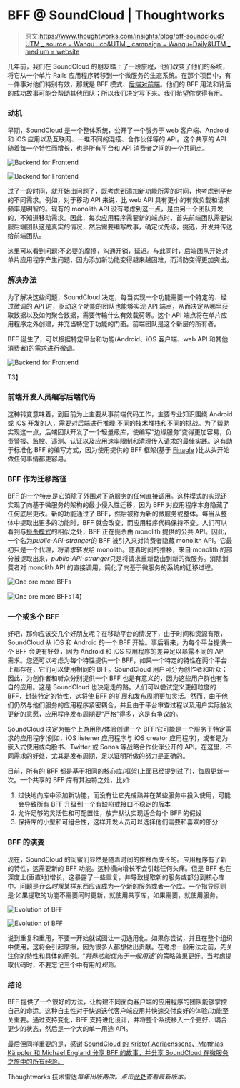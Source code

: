 # BFF @ SoundCloud | Thoughtworks

> 原文:[https://www.thoughtworks.com/insights/blog/bff-soundcloud?UTM _ source = Wanqu . co&UTM _ campaign = Wanqu+Daily&UTM _ medium = website](https://www.thoughtworks.com/insights/blog/bff-soundcloud?utm_source=wanqu.co&utm_campaign=Wanqu+Daily&utm_medium=website)

几年前，我们在 SoundCloud 的朋友踏上了一段旅程，他们改变了他们的系统，将它从一个单片 Rails 应用程序转移到一个微服务的生态系统。在那个项目中，有一件事对他们特别有效，那就是 BFF 模式、[后端对前端](https://www.thoughtworks.com/radar/techniques/bff-backend-for-frontends)。他们的 BFF 用法和背后的成功故事可能会帮助其他团队；所以我们决定写下来。我们希望你觉得有用。

### 动机

早期，SoundCloud 是一个整体系统，公开了一个服务于 web 客户端、Android 和 iOS 应用以及互联网、一堆不同的混搭、合作伙伴等的 API。这个共享的 API 随着每一个特性而增长，也是所有平台和 API 消费者之间的一个共同点。

<noscript><img alt="Backend for Frontend" class="image-retina_ready" src="../Images/ba32b7a1de5dabc7a87647ff35885ebf.png" data-original-src="https://insights-images.thoughtworks.com/BFF_18ab348d8f5e013b45101cd9ee27b01d.png"/></noscript>

![Backend for Frontend](../Images/2fb248cad497b5f1fcb6db6ebdc13d82.png)

过了一段时间，就开始出问题了，既考虑到添加新功能所需的时间，也考虑到平台的不同需求。例如，对于移动 API 来说，比 web API 具有更小的有效负载和请求频率是明智的。现有的 monolith API 没有考虑到这一点，是由另一个团队开发的，不知道移动需求。因此，每次应用程序需要新的端点时，首先前端团队需要说服后端团队这是真实的情况，然后需要编写故事，确定优先级，挑选，开发并传达给前端团队。

这里可以看到问题:不必要的摩擦，沟通开销，延迟。与此同时，后端团队开始对单片应用程序产生问题，因为添加新功能变得越来越困难，而消防变得更加突出。

### 解决办法

为了解决这些问题，SoundCloud 决定，每当实现一个功能需要一个特定的、经过微调的 API 时，驱动这个功能的团队也能够实现 API 端点，从而决定从哪里获取数据以及如何聚合数据，需要传输什么有效载荷等。这个 API 端点将在单片应用程序之外创建，并充当特定于功能的门面。前端团队是这个新层的所有者。

BFF 诞生了，可以根据特定平台和功能(Android、iOS 客户端、web API 和其他消费者)的需求进行微调。

<noscript><img alt="Backend for Frontend" class="image-retina_ready" src="../Images/9c5137cb0fd25bbd4f84ad564d15c5e3.png" data-original-src="https://insights-images.thoughtworks.com/BFF2_dda55fa4bab3599a8ff3911808b43bd3.png"/></noscript>

T3】

### 前端开发人员编写后端代码

这种转变意味着，到目前为止主要从事前端代码工作，主要专业知识围绕 Android 或 iOS 开发的人，需要对后端进行推理:不同的技术堆栈和不同的挑战。为了帮助实现这一点，后端团队开发了一个轻量级库，使编写“边缘服务”变得更加容易，负责警报、监控、遥测、认证以及应用速率限制和清理传入请求的最佳实践。这有助于标准化 BFF 的编写方式，因为使用提供的 BFF 框架(基于 [Finagle](https://twitter.github.io/finagle/) )比从头开始做任何事情都更容易。

### BFF 作为迁移路径

[BFF 的一个特点](http://samnewman.io/patterns/architectural/bff/)是它消除了外围对下游服务的任何直接调用。这种模式的实现还实现了向基于微服务的架构的最小侵入性迁移，因为 BFF 对应用程序本身隐藏了任何底层更改。新的功能通过了 BFF，然后被称为新的微服务或整体。每当从整体中提取出更多的功能时，BFF 就会改变，而应用程序代码保持不变。人们可以看到与[扼杀模式](http://www.martinfowler.com/bliki/StranglerApplication.html)的相似之处，BFF 正在扼杀由 monolith 提供的公共 API。因此，一个名为*public-API-stranger*的 BFF 被引入来对消费者隐藏 monolith API。它最初只是一个代理，将请求转发给 monolith。随着时间的推移，来自 monolith 的部分被提取出来，*public-API-stranger*只是将请求重新路由到新的微服务。消除消费者对 monolith API 的直接调用，简化了向基于微服务的系统的迁移过程。

<noscript><img alt="One ore more BFFs" class="image-retina_ready" src="../Images/d8ebf93847d7c36d29ac90968ec2874c.png" data-original-src="https://insights-images.thoughtworks.com/One_or_more_BFFs_cf35965f5b900ae6d357e8a0a3ae7588.png"/></noscript>

![One ore more BFFs](../Images/1041a18cf27bff85cd140e84cd5432ca.png)T4】

### 一个或多个 BFF

好吧，那你应该交几个好朋友呢？在移动平台的情况下，由于时间和资源有限，SoundCloud 从 iOS 和 Android 的一个 BFF 开始。事后看来，为每个平台提供一个 BFF 会更有好处，因为 Android 和 iOS 应用程序的差异足以暴露不同的 API 需求。您还可以考虑为每个特性提供一个 BFF，如果一个特定的特性在两个平台上都存在，它们可以使用相同的 BFF。SoundCloud 用户可分为创作者和听众；因此，为创作者和听众分别提供一个 BFF 也是有意义的，因为这些用户群也有各自的应用。这是 SoundCloud 也决定走的路。人们可以尝试定义更细粒度的 BFF，封装特定的特性，这将使 BFF 的扩展和发布周期更加灵活。然而，由于他们仍然与他们服务的应用程序紧密耦合，并且由于平台审查过程以及用户实际触发更新的意愿，应用程序发布周期要“严格”得多，这是有争议的。

SoundCloud 决定为每个上游用例/体验创建一个 BFF:它可能是一个服务于特定需求的应用程序(例如，iOS listener 应用程序与 iOS creator 应用程序)，或者是为嵌入式使用或向脸书、Twitter 或 Sonos 等战略合作伙伴公开的 API。在这里，不同需求的好处，尤其是发布周期，足以证明所做的努力是正确的。

目前，所有的 BFF 都是基于相同的核心库/框架(上面已经提到过了)，每周更新一次。一个共享的 BFF 库有其独特之处，比如:

1.  过快地向库中添加新功能，而没有让它先成熟并在某些服务中投入使用，可能会导致所有 BFF 升级到一个有缺陷或接口不稳定的版本
2.  允许足够的灵活性和可配置性，放弃默认实现适合每个 BFF 的假设
3.  保持库的小型和可组合性，这样开发人员可以选择他们需要和喜欢的部分

### BFF 的演变

现在，SoundCloud 的闺蜜们显然是随着时间的推移而成长的。应用程序有了新的特性，这需要新的 BFF 功能。这种横向增长不会引起任何头痛。但是 BFF 也在深度上(垂直地)增长，这暴露了一些重复，并导致提取新的服务或部分到核心库中。问题是*什么时候*某样东西应该成为一个新的服务或者一个库。一个指导原则是:如果提取的功能不需要同时更新，就使用共享库，如果需要，就使用服务。

<noscript><img alt="Evolution of BFF" class="image-retina_ready" src="../Images/99018a7a2525a16dfd6f510d0b893d8e.png" data-original-src="https://insights-images.thoughtworks.com/EvolutionofBFF_8003911266125f52d2bffca7ac16fac3.png"/></noscript>

![Evolution of BFF](../Images/65d18ce106ecf80015300febea288c71.png)

说到重复和重用，不要一开始就试图让一切通用化。如果你尝试，并且在整个组织中使用，这将会引起摩擦，因为很多人都想做出贡献。在考虑一般用法之前，先关注你的特性和具体的用例。“*特殊功能优先于一般用途*”的策略效果更好。当考虑提取代码时，不要忘记三个中有用的*规则。*

### 结论

BFF 提供了一个很好的方法，让构建不同面向客户端的应用程序的团队能够掌控自己的命运。这种自主性对于快速迭代客户端应用并快速交付良好的体验/功能至关重要。通过支持变化，BFF 支持进化设计，并将整个系统移入一个更好、耦合更少的状态，然后是一个大的单一用途 API。

最后但同样重要的是，感谢 [SoundCloud 的 Kristof Adriaenssens、Matthias Kä ppler 和 Michael England 分享 BFF 的故事，并分享 SoundCloud 在微服务之旅中的所有经验。](https://soundcloud.com/)

Thoughtworks 技术雷达*每年出版两次。点击[此处](https://www.thoughtworks.com/radar)查看最新版本。*